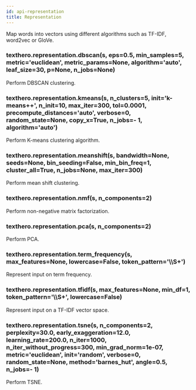 ```yaml
---
id: api-representation 
title: Representation
---
```


Map words into vectors using different algorithms such as TF-IDF, word2vec or GloVe.


### texthero.representation.dbscan(s, eps=0.5, min_samples=5, metric='euclidean', metric_params=None, algorithm='auto', leaf_size=30, p=None, n_jobs=None)
Perform DBSCAN clustering.


### texthero.representation.kmeans(s, n_clusters=5, init='k-means++', n_init=10, max_iter=300, tol=0.0001, precompute_distances='auto', verbose=0, random_state=None, copy_x=True, n_jobs=- 1, algorithm='auto')
Perform K-means clustering algorithm.


### texthero.representation.meanshift(s, bandwidth=None, seeds=None, bin_seeding=False, min_bin_freq=1, cluster_all=True, n_jobs=None, max_iter=300)
Perform mean shift clustering.


### texthero.representation.nmf(s, n_components=2)
Perform non-negative matrix factorization.


### texthero.representation.pca(s, n_components=2)
Perform PCA.


### texthero.representation.term_frequency(s, max_features=None, lowercase=False, token_pattern='\\\\S+')
Represent input on term frequency.


### texthero.representation.tfidf(s, max_features=None, min_df=1, token_pattern='\\\\S+', lowercase=False)
Represent input on a TF-IDF vector space.


### texthero.representation.tsne(s, n_components=2, perplexity=30.0, early_exaggeration=12.0, learning_rate=200.0, n_iter=1000, n_iter_without_progress=300, min_grad_norm=1e-07, metric='euclidean', init='random', verbose=0, random_state=None, method='barnes_hut', angle=0.5, n_jobs=- 1)
Perform TSNE.

